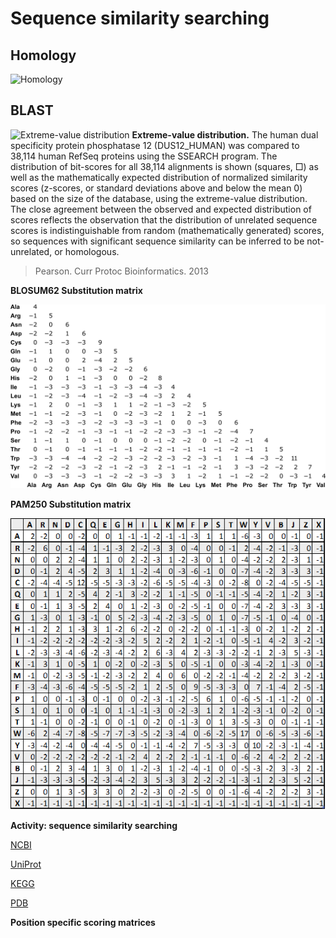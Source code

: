 # Sequence similarity searching

## Homology

![Homology](https://upload.wikimedia.org/wikipedia/commons/thumb/6/68/BelonBirdSkel.jpg/300px-BelonBirdSkel.jpg)

## BLAST

![Extreme-value distribution](https://www.ncbi.nlm.nih.gov/pmc/articles/PMC3820096/figure/F1/)
**Extreme-value distribution.** The human dual specificity protein phosphatase 12 (DUS12_HUMAN) was compared to 38,114 human RefSeq proteins using the SSEARCH program. The distribution of bit-scores for all 38,114 alignments is shown (squares, □) as well as the mathematically expected distribution of normalized similarity scores (z-scores, or standard deviations above and below the mean 0) based on the size of the database, using the extreme-value distribution. The close agreement between the observed and expected distribution of scores reflects the observation that the distribution of unrelated sequence scores is indistinguishable from random (mathematically generated) scores, so sequences with significant sequence similarity can be inferred to be not-unrelated, or homologous.
> Pearson. Curr Protoc Bioinformatics. 2013



**BLOSUM62 Substitution matrix**

![BLOSUM62 Substitution matrix](https://github.com/Claualvarez/Introdutcion_to_computational_molecular_evolution/blob/master/slides/BLOSUM62.png)



**PAM250 Substitution matrix**

![PAM250 Substitution matrix](https://github.com/Claualvarez/Introdutcion_to_computational_molecular_evolution/blob/master/slides/PAM250.png)

**Activity: sequence similarity searching**
   
   [NCBI](https://blast.ncbi.nlm.nih.gov/Blast.cgi)
   
   [UniProt](https://www.uniprot.org/blast/)
   
   [KEGG](https://www.genome.jp/tools/blast/)
   
   [PDB](https://www.rcsb.org/pdb/search/advSearch.do?st=SequenceQuery)
   
**Position specific scoring matrices**


